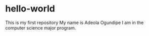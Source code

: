 # hello-world
This is my first repository
My name is Adeola Ogundipe
I am in the computer science major program. 
